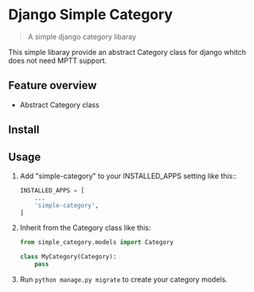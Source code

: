 # Django Simple Category

> A simple django category libaray

This simple libaray provide an abstract Category class for django whitch does not need MPTT support.

## Feature overview

- Abstract Category class

## Install

## Usage

1. Add "simple-category" to your INSTALLED_APPS setting like this::

    ```python
    INSTALLED_APPS = [
        ...
        'simple-category',
    ]
    ```

2. Inherit from the Category class like this:

    ```python
    from simple_category.models import Category

    class MyCategory(Category):
        pass
    ```

3. Run `python manage.py migrate` to create your category models.
